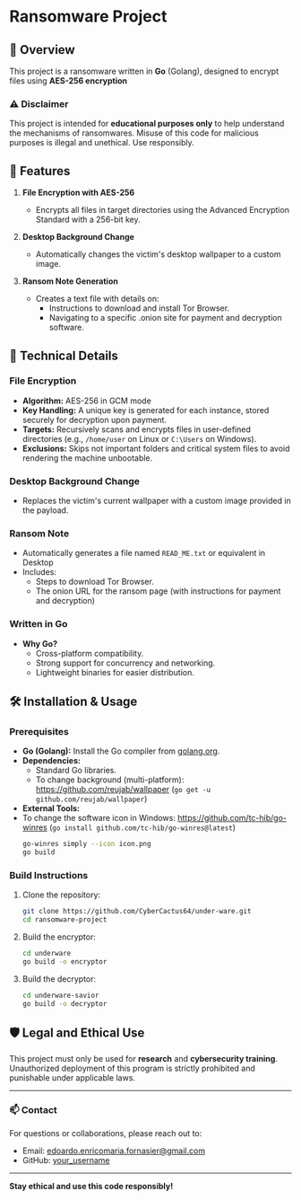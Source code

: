 # Ransomware Project

## 📜 Overview
This project is a ransomware written in **Go** (Golang), designed to encrypt files using **AES-256 encryption**


### ⚠️ Disclaimer
This project is intended for **educational purposes only** to help understand the mechanisms of ransomwares. Misuse of this code for malicious purposes is illegal and unethical. Use responsibly.


## 🚀 Features
1. **File Encryption with AES-256**
   - Encrypts all files in target directories using the Advanced Encryption Standard with a 256-bit key.

2. **Desktop Background Change**
   - Automatically changes the victim's desktop wallpaper to a custom image.

3. **Ransom Note Generation**
   - Creates a text file with details on:
     - Instructions to download and install Tor Browser.
     - Navigating to a specific .onion site for payment and decryption software.


## 🔧 Technical Details
### File Encryption
- **Algorithm:** AES-256 in GCM mode
- **Key Handling:** A unique key is generated for each instance, stored securely for decryption upon payment.
- **Targets:** Recursively scans and encrypts files in user-defined directories (e.g., `/home/user` on Linux or `C:\Users` on Windows).
- **Exclusions:** Skips not important folders and critical system files to avoid rendering the machine unbootable.

### Desktop Background Change
- Replaces the victim's current wallpaper with a custom image provided in the payload.

### Ransom Note
- Automatically generates a file named `READ_ME.txt` or equivalent in Desktop
- Includes:
  - Steps to download Tor Browser.
  - The onion URL for the ransom page (with instructions for payment and decryption)

### Written in Go
- **Why Go?**
  - Cross-platform compatibility.
  - Strong support for concurrency and networking.
  - Lightweight binaries for easier distribution.


## 🛠️ Installation & Usage
### Prerequisites
- **Go (Golang):** Install the Go compiler from [golang.org](https://golang.org).
- **Dependencies:**
  - Standard Go libraries.
  - To change background (multi-platform): https://github.com/reujab/wallpaper (```go get -u github.com/reujab/wallpaper```)
- **External Tools:**
 - To change the software icon in Windows: https://github.com/tc-hib/go-winres (```go install github.com/tc-hib/go-winres@latest```)
   ```bash 
   go-winres simply --icon icon.png
   go build
   ```

### Build Instructions
1. Clone the repository:
   ```bash
   git clone https://github.com/CyberCactus64/under-ware.git
   cd ransomware-project
   ```
2. Build the encryptor:
   ```bash
   cd underware
   go build -o encryptor
   ```
2. Build the decryptor:
   ```bash
   cd underware-savior
   go build -o decryptor
   ```


## 🛡️ Legal and Ethical Use
This project must only be used for **research** and **cybersecurity training**. Unauthorized deployment of this program is strictly prohibited and punishable under applicable laws.

---

### 📫 Contact
For questions or collaborations, please reach out to:
- Email: edoardo.enricomaria.fornasier@gmail.com
- GitHub: [your_username](https://github.com/CyberCactus64)

---

**Stay ethical and use this code responsibly!**
